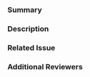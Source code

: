 
### Summary

<!--- General summary / title -->

### Description

<!--- Details of what you changed -->

### Related Issue

<!--- Link to issue where this is tracked -->

### Additional Reviewers

<!-- Any additional reviewers -->
